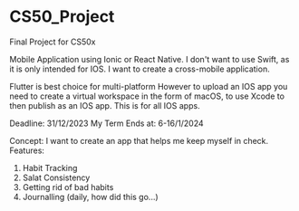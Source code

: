 # CS50_Project
Final Project for CS50x

Mobile Application using Ionic or React Native.
    I don't want to use Swift, as it is only intended for IOS.
    I want to create a cross-mobile application.

Flutter is best choice for multi-platform
However to upload an IOS app you need to create a virtual workspace in the form of macOS, to use Xcode to then publish as an IOS app. This is for all IOS apps.

Deadline: 31/12/2023
My Term Ends at: 6-16/1/2024

Concept:
I want to create an app that helps me keep myself in check.
Features:
1. Habit Tracking
2. Salat Consistency
3. Getting rid of bad habits
4. Journalling (daily, how did this go...)
